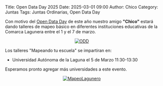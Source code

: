 Title: Open Data Day 2025
Date: 2025-03-01 09:00
Author: Chico
Category: Juntas
Tags: Juntas Ordinarias, Open Data Day

Con motivo del [Open Data Day](https://opendataday.org/es_es/) de este año nuestro amigo __"Chico"__ estará dando talleres de mapeo básico en diferentes instituciones educativas de la Comarca Lagunera entre el 1 y el 7 de marzo.

<!-- break -->

<center>
<a href="{attach}2025-03-01-reunion-marzo-ODD-OSM/ODD_logo_notext_full.png"><img class="img-fluid" src="{attach}2025-03-01-reunion-marzo-ODD-OSM/ODD_logo_notext_full.png" alt="ODD"></a>
</center>

Los talleres "Mapeando tu escuela" se impartiran en:

* Universidad Autónoma de la Laguna el 5 de Marzo 11:30-13:30

Esperamos pronto agregar más universidades a este evento.

<center>
<a href="{attach}2025-03-01-reunion-marzo-ODD-OSM/Mapa_trc1.png"><img class="img-fluid" src="{attach}2025-03-01-reunion-marzo-ODD-OSM/Mapa_trc1.png" alt="MapeoLagunero"></a>
</center>
<br />

